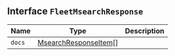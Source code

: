 ## Interface `FleetMsearchResponse`

| Name | Type | Description |
| - | - | - |
| `docs` | [MsearchResponseItem](./MsearchResponseItem.md)<TDocument>[] | &nbsp; |

